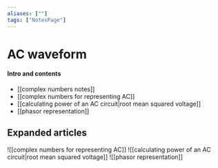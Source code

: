 ```yaml
---
aliases: [""]
tags: ["NotesPage"]
---
```


# AC waveform

#### Intro and contents
- [[complex numbers notes]]
- [[complex numbers for representing AC]]
- [[calculating power of an AC circuit|root mean squared voltage]]
- [[phasor representation]]

## Expanded articles
![[complex numbers for representing AC]]
![[calculating power of an AC circuit|root mean squared voltage]]
![[phasor representation]]
